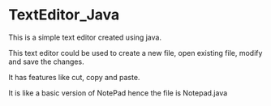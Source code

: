 # TextEditor_Java

This is a simple text editor created using java.

This text editor could be used to create a new file, open existing file, modify and save the changes. 

It has features like cut, copy and paste.

It is like a basic version of NotePad hence the file is Notepad.java
